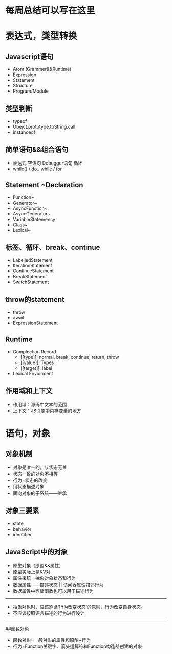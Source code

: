 # 每周总结可以写在这里
# 表达式，类型转换
## Javascript语句
- Atom (Grammer&&Runtime)
- Expression
- Statement
- Structure
- Program/Module

## 类型判断
- typeof
- Obejct.prototype.toString.call
- instanceof

## 简单语句&&组合语句
- 表达式 空语句 Debugger语句 循环
- while() / do...while / for

## Statement  ~Declaration
- Function~
- Generator~
- AsyncFunction~
- AsyncGenerator~
- VariableStatemency
- Class~
- Lexical~

## 标签、循环、break、continue
- LabelledStatement
- IterationStatement
- ContinueStatement
- BreakStatement
- SwitchStatement

## throw的statement
- throw
- await
- ExpressionStatement

## Runtime
- Complection Record
	- [[type]]: normal, break, continue, return, throw
	- [[value]]: Types
	- [[target]]: label
- Lexical Enviorment

## 作用域和上下文
- 作用域：源码中文本的范围
- 上下文：JS引擎中内存变量的地方

# 语句，对象

## 对象机制
- 对象是唯一的，与状态无关
- 状态一致的对象不相等
- 行为=状态的改变
- 用状态描述对象
- 面向对象的子系统——继承

## 对象三要素
- state
- behavior
- identifier

## JavaScript中的对象
- 原生对象（原型&&属性）
- 原型实际上是KV对
- 属性来统一抽象对象状态和行为
- 数据属性——描述状态 || 访问器属性描述行为
- 数据属性中存储函数也可以用于描述行为

---

- 抽象对象时，应该遵循‘行为改变状态’的原则，行为改变自身状态。
- 不应该按照语言描述的行为进行设计

---

##函数对象
- 函数对象=一般对象的属性和原型+行为
- 行为=Function关键字、箭头运算符和Function构造器创建的对象


